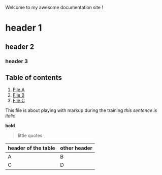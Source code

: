 Welcome to my awesome documentation site !

# header 1
## header 2
### header 3

## Table of contents

1. [File A](file1.md)
1. [File B](file2.md)
1. [File C](file3.md)

This file is about playing with markup during the training
_this sentence is italic_

__bold__

>little quotes

header of the table | other header |
--------------|-----------------------
A|B
C|D